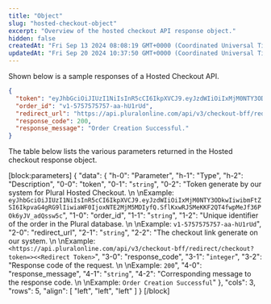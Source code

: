 ```yaml
---
title: "Object"
slug: "hosted-checkout-object"
excerpt: "Overview of the hosted checkout API response object."
hidden: false
createdAt: "Fri Sep 13 2024 08:08:19 GMT+0000 (Coordinated Universal Time)"
updatedAt: "Fri Sep 20 2024 10:37:50 GMT+0000 (Coordinated Universal Time)"
---
```

Shown below is a sample responses of a Hosted Checkout API.

```json Generate Checkout Link Sample Response
{
  "token": "eyJhbGciOiJIUzI1NiIsInR5cCI6IkpXVCJ9.eyJzdWIiOiIxMjM0NTY3ODkwIiwibmFtZSI6IkpvaG4gRG9lIiwiaWF0IjoxNTE2MjM5MDIyfQ.SflKxwRJSMeKKF2QT4fwpMeJf36POk6yJV_adQssw5c",
  "order_id": "v1-5757575757-aa-hU1rUd",
  "redirect_url": "https://api.pluralonline.com/api/v3/checkout-bff/redirect/checkout?token=<<Redirect Token>>",
  "response_code": 200,
  "response_message": "Order Creation Successful."
}
```

The table below lists the various parameters returned in the Hosted checkout response object.

[block:parameters]
{
  "data": {
    "h-0": "Parameter",
    "h-1": "Type",
    "h-2": "Description",
    "0-0": "token",
    "0-1": "`string`",
    "0-2": "Token generate by our system for Plural Hosted Checkout.  \n  \nExample: `eyJhbGciOiJIUzI1NiIsInR5cCI6IkpXVCJ9.eyJzdWIiOiIxMjM0NTY3ODkwIiwibmFtZSI6IkpvaG4gRG9lIiwiaWF0IjoxNTE2MjM5MDIyfQ.SflKxwRJSMeKKF2QT4fwpMeJf36POk6yJV_adQssw5c`",
    "1-0": "order_id",
    "1-1": "`string`",
    "1-2": "Unique identifier of the order in the Plural database.  \n  \nExample: `v1-5757575757-aa-hU1rUd`",
    "2-0": "redirect_url",
    "2-1": "`string`",
    "2-2": "The checkout link generate on our system.  \n  \nExample: `<https://api.pluralonline.com/api/v3/checkout-bff/redirect/checkout?token=><<Redirect Token>`",
    "3-0": "response_code",
    "3-1": "`integer`",
    "3-2": "Response code of the request.  \n  \nExample: `200`",
    "4-0": "response_message",
    "4-1": "`string`",
    "4-2": "Corresponding message to the response code.  \n  \nExample: `Order Creation Successful`"
  },
  "cols": 3,
  "rows": 5,
  "align": [
    "left",
    "left",
    "left"
  ]
}
[/block]
